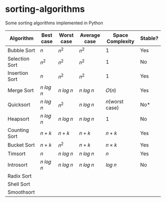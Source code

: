 # sorting-algorithms
Some sorting algorithms implemented in Python


|Algorithm|Best case|Worst case|Average case|Space Complexity|Stable?|
| ------- | ------- | -------- | ---------- | -------------- | ----- |
|Bubble Sort|𝑛|𝑛<sup>2</sup>|𝑛<sup>2</sup>|1|Yes|
|Selection Sort|𝑛<sup>2</sup>|𝑛<sup>2</sup>|𝑛<sup>2</sup>|1|No|
|Insertion Sort|𝑛|𝑛<sup>2</sup>|𝑛<sup>2</sup>|1|Yes|
|Merge Sort|𝑛 𝑙𝑜𝑔 𝑛|𝑛 𝑙𝑜𝑔 𝑛|𝑛 𝑙𝑜𝑔 𝑛|𝑂(𝑛)|Yes|
|Quicksort|𝑛 𝑙𝑜𝑔 𝑛|𝑛<sup>2</sup>|𝑛 𝑙𝑜𝑔 𝑛|𝑛(worst case)|No*|
|Heapsort|𝑛 𝑙𝑜𝑔 𝑛|𝑛 𝑙𝑜𝑔 𝑛|𝑛 𝑙𝑜𝑔 𝑛|1|No|
|Counting Sort|𝑛 + 𝑘|𝑛 + 𝑘|𝑛 + 𝑘|𝑛 + 𝑘|Yes|
|Bucket Sort|𝑛 + 𝑘|𝑛<sup>2</sup>|𝑛 + 𝑘|𝑛 × 𝑘|Yes|
|Timsort|𝑛|𝑛 𝑙𝑜𝑔 𝑛|𝑛 𝑙𝑜𝑔 𝑛|𝑛|Yes|
|Introsort|𝑛 𝑙𝑜𝑔 𝑛|𝑛 𝑙𝑜𝑔 𝑛|𝑛 𝑙𝑜𝑔 𝑛|𝑙𝑜𝑔 𝑛|No|
|Radix Sort|
|Shell Sort|
|Smoothsort|